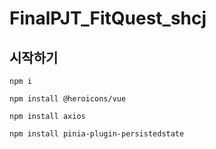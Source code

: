# FinalPJT_FitQuest_shcj




## 시작하기

`npm i`

`npm install @heroicons/vue`

`npm install axios`

`npm install pinia-plugin-persistedstate`
